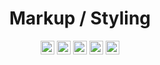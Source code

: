 <div align="center">

# Markup / Styling

<a href="https://www.w3.org/Style/CSS/Overview.en.html"><img src="https://img.shields.io/badge/CSS3-%231572B6.svg?style=plastic&logo=css3&logoColor=white" height="22" alt="CSS3"/></a>
<a href="https://html.com"><img src="https://img.shields.io/badge/HTML5-%23E34F26.svg?style=plastic&logo=html5&logoColor=white" height="22" alt="HTML5"/></a>
<a href="https://www.markdownguide.org"><img src="https://img.shields.io/badge/Markdown-%23000000.svg?style=plastic&logo=markdown&logoColor=white" height="22" alt="Markdown"/></a>
<a href="https://sass-lang.com"><img src="https://img.shields.io/badge/SASS-hotpink.svg?style=plastic&logo=SASS&logoColor=white" height="22" alt="SASS"/></a>
<a href="https://lesscss.org"><img src="https://img.shields.io/badge/LESS-2B4C80?style=plastic&logo=less&logoColor=white" height="22" alt="LESS"/></a>

</div>
